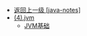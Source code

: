 - [返回上一级 [java-notes]](java-notes/)
- [(4).jvm](java-notes/(4).jvm/)
  - [JVM基础](java-notes/(4).jvm/JVM基础.md)
